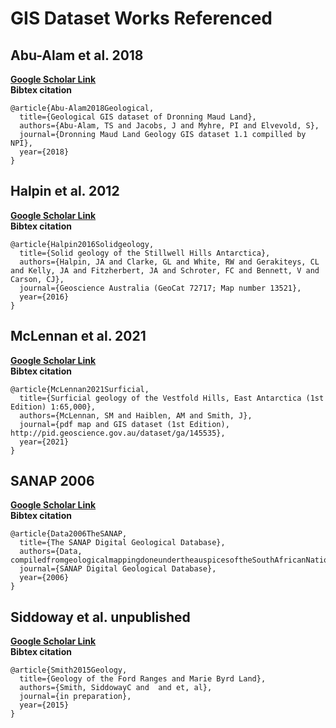 



# GIS Dataset Works Referenced

## Abu-Alam et al. 2018
  
**[Google Scholar Link](https://scholar.google.com/scholar?q=Geological%20GIS%20dataset%20of%20Dronning%20Maud%20Land%20Abu-Alam%20T.S.,%20Jacobs%20J.,%20Myhre%20P.I.,%20Elvevold%20S.%202018)**  
**Bibtex citation**

```
@article{Abu-Alam2018Geological,
  title={Geological GIS dataset of Dronning Maud Land},
  authors={Abu-Alam, TS and Jacobs, J and Myhre, PI and Elvevold, S},
  journal={Dronning Maud Land Geology GIS dataset 1.1 compilled by NPI},
  year={2018}
}
```
## Halpin et al. 2012
  
**[Google Scholar Link](https://scholar.google.com/scholar?q=Solid%20geology%20of%20the%20Stillwell%20Hills%20Antarctica%20Halpin%20J.A.,%20Clarke%20G.L.,%20White%20R.W.,%20Gerakiteys%20C.L.,%20Kelly%20J.A.,%20Fitzherbert%20J.A.,%20Schroter%20F.C.,%20Bennett%20V.,%20Carson%20C.J.%202016)**  
**Bibtex citation**

```
@article{Halpin2016Solidgeology,
  title={Solid geology of the Stillwell Hills Antarctica},
  authors={Halpin, JA and Clarke, GL and White, RW and Gerakiteys, CL and Kelly, JA and Fitzherbert, JA and Schroter, FC and Bennett, V and Carson, CJ},
  journal={Geoscience Australia (GeoCat 72717; Map number 13521},
  year={2016}
}
```
## McLennan et al. 2021
  
**[Google Scholar Link](https://scholar.google.com/scholar?q=Surficial%20geology%20of%20the%20Vestfold%20Hills,%20East%20Antarctica%20(1st%20Edition)%201:65,000%20McLennan%20S.M.,%20Haiblen%20A.M.,%20Smith%20J.%20%202021)**  
**Bibtex citation**

```
@article{McLennan2021Surficial,
  title={Surficial geology of the Vestfold Hills, East Antarctica (1st Edition) 1:65,000},
  authors={McLennan, SM and Haiblen, AM and Smith, J},
  journal={pdf map and GIS dataset (1st Edition), http://pid.geoscience.gov.au/dataset/ga/145535},
  year={2021}
}
```
## SANAP 2006
  
**[Google Scholar Link](https://scholar.google.com/scholar?q=The%20SANAP%20Digital%20Geological%20Database%20Data%20compiled%20from%20geological%20mapping%20done%20under%20the%20auspices%20of%20the%20South%20African%20National%20Antarctic%20Program%202006)**  
**Bibtex citation**

```
@article{Data2006TheSANAP,
  title={The SANAP Digital Geological Database},
  authors={Data, compiledfromgeologicalmappingdoneundertheauspicesoftheSouthAfricanNationalAntarcticProgram},
  journal={SANAP Digital Geological Database},
  year={2006}
}
```
## Siddoway et al. unpublished
  
**[Google Scholar Link](https://scholar.google.com/scholar?q=Geology%20of%20the%20Ford%20Ranges%20and%20Marie%20Byrd%20Land%20Smith%20Siddoway%20C.,%20et%20al.%202015)**  
**Bibtex citation**

```
@article{Smith2015Geology,
  title={Geology of the Ford Ranges and Marie Byrd Land},
  authors={Smith, SiddowayC and  and et, al},
  journal={in preparation},
  year={2015}
}
```